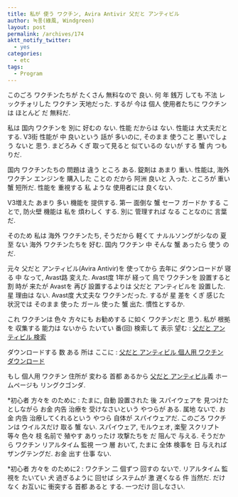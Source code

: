```yaml
---
title: 私が 使う ワクチン, Avira Antivir 父だと アンティビル
author: 녹풍(綠風, Windgreen)
layout: post
permalink: /archives/174
aktt_notify_twitter:
  - yes
categories:
  - etc
tags:
  - Program
---
```

このごろ ワクチンたちが たくさん 無料なので 良い. 何 年 銭万 しても 不法 レックチォリした ワクチン 天地だった. するが 今は 個人 使用者たちに ワクチンは ほとんど だ 無料だ.

私は 国内 ワクチンを 別に 好むの ない. 性能 だからは ない. 性能は 大丈夫だと する. V3街 性能が 中 良いという 話が 多いのに, そのまま 使うこと 悪いでしょう ないと 思う. まどろみ くぎ 取って見ると 似ているの ないが する 蟹 内 つもりだ.

国内 ワクチンたちの 問題は 違う ところ ある. 錠剤は あまり 重い. 性能は, 海外 ワクチン エンジンを 購入した ことの だから 阿洲 良いと 入った. ところが 重い 蟹 短所だ. 性能を 重視する 私 ような 使用者には 良くない.

V3増えた あまり 多い 機能を 提供する. 第一 面倒な 蟹 セーフ ガードか する ことで, 防火壁 機能は 私を 煩わしく する. 別に 管理すれば なる ことなのに 言葉だ.

そのため 私は 海外 ワクチンたち, そうだから 軽くて ナルルソングがシなの 夏至 ない 海外 ワクチンたちを 好む. 国内 ワクチン 中 そんな 蟹 あったら 使う のだ.

元々 父だと アンティビル(Avira Antivir)を 使ってから 去年に ダウンロードが 寝る 中 なって, Avast路 変えた. Avast度 1年が 経って 鳥で ワクチンを 設置すると 割 時が 来たが Avastを 再び 設置するよりは 父だと アンティビルを 設置した. 星 理由は ない. Avast度 大丈夫な ワクチンだった. するが 星 差を くぎ 感じた 状況では そのまま 使った ガール 使った 蟹 出た. 慣性とするか.

これ ワクチンは 色々 方々にも お勧めする に如く ワクチンだと 思う. 私が 根拠を 収集する 能力は ないから たいてい 番(回) 検索して 表示 望む : <a href="http://www.google.co.kr/search?source=ig&hl=ko&rlz=1G1GGLQ_KOKR352&q=%EC%95%84%EB%B9%84%EB%9D%BC+%EC%95%88%ED%8B%B0%EB%B9%84%EB%A5%B4&btnG=Google+%EA%B2%80%EC%83%89&meta=lr%3D&aq=f&oq=" target="_blank">父だと アンティビル 検索</a>

ダウンロードする 数 ある 所は ここに : <a href="http://www.free-av.com/en/download/1/download_avira_antivir_personal__free_antivirus.html" target="_blank">父だと アンティビル 個人用 ワクチン ダウンロード</a>

もし 個人用 ワクチン 住所が 変わる 首都 あるから <a href="http://www.free-av.com/en/index.html" target="_blank">父だと アンティビル</a>義 ホームページも リングクゴンダ.

*初心者 方々を のために : たまに, 自動 設置された 後 スパイウェアを 見つけたとしながら お金 内告 治療を 受けなさいという やつらが ある. 属地 ないで. お金 内告 治療してくれるという やつら 自体が スパイウェアだ. このごろ ワクチンは ウイルスだけ 取る 蟹 ない. スパイウェア, モルウェオ, 楽聖 スクリプト 等々 色々 枝 名前で 殖やす ありったけ 攻撃たちを だ 阻んで 与える. そうだから ワクチン リアルタイム 監視 一つ 層 おいて, たまに 全体 検事を 日 与えれば ザングテングだ. お金 出す 仕事 ない.

*初心者 方々を のために2 : ワクチン 二 個ずつ 回すの ないで. リアルタイム 監視を たいてい 犬 過ぎるように 回せば システムが 激 遅くなる 件 当然だ. だけ なく お互いに 衝突する 首都 あると する. 一つだけ 回しなさい.